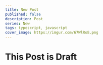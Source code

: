 ```yaml
---
title: New Post
published: false
description: Post
series: New
tags: typescript, javascript
cover_image: https://imgur.com/67WlRoB.png
---
```


# This Post is Draft
<!-- test -->
